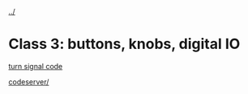 [../](../)

#  Class 3: buttons, knobs, digital IO

[turn signal code](codeserver/code/turnsignal.ino)

[codeserver/](codeserver/)




